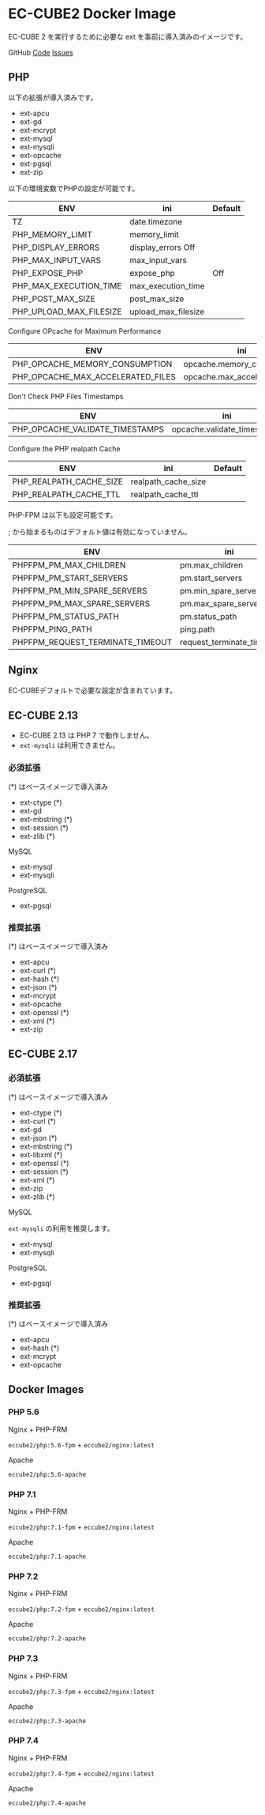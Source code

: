 EC-CUBE2 Docker Image
=====================

EC-CUBE 2 を実行するために必要な ext を事前に導入済みのイメージです。

GitHub
[Code](https://github.com/ec-cube2/docker)
[Issues](https://github.com/ec-cube2/docker/issue)


PHP
---

以下の拡張が導入済みです。

- ext-apcu
- ext-gd
- ext-mcrypt
- ext-mysql
- ext-mysqli
- ext-opcache
- ext-pgsql
- ext-zip


以下の環境変数でPHPの設定が可能です。

| ENV | ini | Default |
| --- | --- | --- |
| TZ | date.timezone |
| PHP_MEMORY_LIMIT | memory_limit |
| PHP_DISPLAY_ERRORS | display_errors Off |
| PHP_MAX_INPUT_VARS | max_input_vars |
| PHP_EXPOSE_PHP | expose_php | Off |
| PHP_MAX_EXECUTION_TIME | max_execution_time |
| PHP_POST_MAX_SIZE | post_max_size |
| PHP_UPLOAD_MAX_FILESIZE | upload_max_filesize |

Configure OPcache for Maximum Performance

| ENV | ini | Default |
| --- | --- | --- |
| PHP_OPCACHE_MEMORY_CONSUMPTION | opcache.memory_consumption |
| PHP_OPCACHE_MAX_ACCELERATED_FILES | opcache.max_accelerated_files |

Don't Check PHP Files Timestamps

| ENV | ini | Default |
| --- | --- | --- |
| PHP_OPCACHE_VALIDATE_TIMESTAMPS | opcache.validate_timestamps |

Configure the PHP realpath Cache

| ENV | ini | Default |
| --- | --- | --- |
| PHP_REALPATH_CACHE_SIZE | realpath_cache_size |  |
| PHP_REALPATH_CACHE_TTL | realpath_cache_ttl |  |

PHP-FPM は以下も設定可能です。

; から始まるものはデフォルト値は有効になっていません。

| ENV | ini | Default |
| --- | --- | --- |
| PHPFPM_PM_MAX_CHILDREN | pm.max_children | 5 |
| PHPFPM_PM_START_SERVERS | pm.start_servers | 2 |
| PHPFPM_PM_MIN_SPARE_SERVERS | pm.min_spare_servers | 1 |
| PHPFPM_PM_MAX_SPARE_SERVERS | pm.max_spare_servers | 3 |
| PHPFPM_PM_STATUS_PATH | pm.status_path | ;/status |
| PHPFPM_PING_PATH | ping.path | ;/ping |
| PHPFPM_REQUEST_TERMINATE_TIMEOUT | request_terminate_timeout | ;0 |


Nginx
-----

EC-CUBEデフォルトで必要な設定が含まれています。


EC-CUBE 2.13
------------

- EC-CUBE 2.13 は PHP 7 で動作しません。
- `ext-mysqli` は利用できません。

### 必須拡張

(*) はベースイメージで導入済み

- ext-ctype (*)
- ext-gd
- ext-mbstring (*)
- ext-session (*)
- ext-zlib (*)

MySQL

- ext-mysql
- ext-mysqli

PostgreSQL

- ext-pgsql

### 推奨拡張

(*) はベースイメージで導入済み

- ext-apcu
- ext-curl (*)
- ext-hash (*)
- ext-json (*)
- ext-mcrypt
- ext-opcache
- ext-openssl (*)
- ext-xml (*)
- ext-zip


EC-CUBE 2.17
------------

### 必須拡張

(*) はベースイメージで導入済み

- ext-ctype (*)
- ext-curl (*)
- ext-gd
- ext-json (*)
- ext-mbstring (*)
- ext-libxml (*)
- ext-openssl (*)
- ext-session (*)
- ext-xml (*)
- ext-zip
- ext-zlib (*)

MySQL

`ext-mysqli` の利用を推奨します。

- ext-mysql
- ext-mysqli

PostgreSQL

- ext-pgsql

### 推奨拡張

(*) はベースイメージで導入済み

- ext-apcu
- ext-hash (*)
- ext-mcrypt
- ext-opcache


Docker Images
-------------

### PHP 5.6

Nginx + PHP-FRM

`eccube2/php:5.6-fpm` + `eccube2/nginx:latest`

Apache

`eccube2/php:5.6-apache`

### PHP 7.1

Nginx + PHP-FRM

`eccube2/php:7.1-fpm` + `eccube2/nginx:latest`

Apache

`eccube2/php:7.1-apache`

### PHP 7.2

Nginx + PHP-FRM

`eccube2/php:7.2-fpm` + `eccube2/nginx:latest`

Apache

`eccube2/php:7.2-apache`

### PHP 7.3

Nginx + PHP-FRM

`eccube2/php:7.3-fpm` + `eccube2/nginx:latest`

Apache

`eccube2/php:7.3-apache`

### PHP 7.4

Nginx + PHP-FRM

`eccube2/php:7.4-fpm` + `eccube2/nginx:latest`

Apache

`eccube2/php:7.4-apache`

